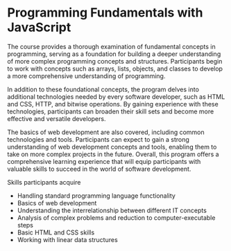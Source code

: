 # Programming Fundamentals with JavaScript

The course provides a thorough examination of fundamental concepts in programming, serving as a foundation for building a deeper understanding of more complex programming concepts and structures. Participants begin to work with concepts such as arrays, lists, objects, and classes to develop a more comprehensive understanding of programming.

In addition to these foundational concepts, the program delves into additional technologies needed by every software developer, such as HTML and CSS, HTTP, and bitwise operations. By gaining experience with these technologies, participants can broaden their skill sets and become more effective and versatile developers.

The basics of web development are also covered, including common technologies and tools. Participants can expect to gain a strong understanding of web development concepts and tools, enabling them to take on more complex projects in the future. Overall, this program offers a comprehensive learning experience that will equip participants with valuable skills to succeed in the world of software development.

Skills participants acquire
- Handling standard programming language functionality
- Basics of web development
- Understanding the interrelationship between different IT concepts
- Analysis of complex problems and reduction to computer-executable steps
- Basic HTML and CSS skills
- Working with linear data structures
